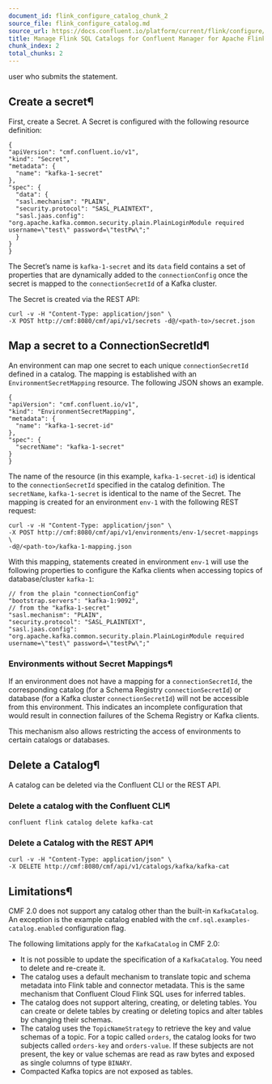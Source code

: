 ```yaml
---
document_id: flink_configure_catalog_chunk_2
source_file: flink_configure_catalog.md
source_url: https://docs.confluent.io/platform/current/flink/configure/catalog.html
title: Manage Flink SQL Catalogs for Confluent Manager for Apache Flink
chunk_index: 2
total_chunks: 2
---
```


user who submits the statement.

## Create a secret¶

First, create a Secret. A Secret is configured with the following resource definition:

    {
    "apiVersion": "cmf.confluent.io/v1",
    "kind": "Secret",
    "metadata": {
      "name": "kafka-1-secret"
    },
    "spec": {
      "data": {
      "sasl.mechanism": "PLAIN",
      "security.protocol": "SASL_PLAINTEXT",
      "sasl.jaas.config": "org.apache.kafka.common.security.plain.PlainLoginModule required username=\"test\" password=\"testPw\";"
      }
    }
    }

The Secret’s name is `kafka-1-secret` and its `data` field contains a set of properties that are dynamically added to the `connectionConfig` once the secret is mapped to the `connectionSecretId` of a Kafka cluster.

The Secret is created via the REST API:

    curl -v -H "Content-Type: application/json" \
    -X POST http://cmf:8080/cmf/api/v1/secrets -d@/<path-to>/secret.json

## Map a secret to a ConnectionSecretId¶

An environment can map one secret to each unique `connectionSecretId` defined in a catalog. The mapping is established with an `EnvironmentSecretMapping` resource. The following JSON shows an example.

    {
    "apiVersion": "cmf.confluent.io/v1",
    "kind": "EnvironmentSecretMapping",
    "metadata": {
      "name": "kafka-1-secret-id"
    },
    "spec": {
      "secretName": "kafka-1-secret"
    }
    }

The name of the resource (in this example, `kafka-1-secret-id`) is identical to the `connectionSecretId` specified in the catalog definition. The `secretName`, `kafka-1-secret` is identical to the name of the Secret. The mapping is created for an environment `env-1` with the following REST request:

    curl -v -H "Content-Type: application/json" \
    -X POST http://cmf:8080/cmf/api/v1/environments/env-1/secret-mappings \
    -d@/<path-to>/kafka-1-mapping.json

With this mapping, statements created in environment `env-1` will use the following properties to configure the Kafka clients when accessing topics of database/cluster `kafka-1`:

    // from the plain "connectionConfig"
    "bootstrap.servers": "kafka-1:9092",
    // from the "kafka-1-secret"
    "sasl.mechanism": "PLAIN",
    "security.protocol": "SASL_PLAINTEXT",
    "sasl.jaas.config": "org.apache.kafka.common.security.plain.PlainLoginModule required username=\"test\" password=\"testPw\";"

### Environments without Secret Mappings¶

If an environment does not have a mapping for a `connectionSecretId`, the corresponding catalog (for a Schema Registry `connectionSecretId`) or database (for a Kafka cluster `connectionSecretId`) will not be accessible from this environment. This indicates an incomplete configuration that would result in connection failures of the Schema Registry or Kafka clients.

This mechanism also allows restricting the access of environments to certain catalogs or databases.

## Delete a Catalog¶

A catalog can be deleted via the Confluent CLI or the REST API.

### Delete a catalog with the Confluent CLI¶

    confluent flink catalog delete kafka-cat

### Delete a Catalog with the REST API¶

    curl -v -H "Content-Type: application/json" \
    -X DELETE http://cmf:8080/cmf/api/v1/catalogs/kafka/kafka-cat

## Limitations¶

CMF 2.0 does not support any catalog other than the built-in `KafkaCatalog`. An exception is the example catalog enabled with the `cmf.sql.examples-catalog.enabled` configuration flag.

The following limitations apply for the `KafkaCatalog` in CMF 2.0:

  * It is not possible to update the specification of a `KafkaCatalog`. You need to delete and re-create it.
  * The catalog uses a default mechanism to translate topic and schema metadata into Flink table and connector metadata. This is the same mechanism that Confluent Cloud Flink SQL uses for inferred tables.
  * The catalog does not support altering, creating, or deleting tables. You can create or delete tables by creating or deleting topics and alter tables by changing their schemas.
  * The catalog uses the `TopicNameStrategy` to retrieve the key and value schemas of a topic. For a topic called `orders`, the catalog looks for two subjects called `orders-key` and `orders-value`. If these subjects are not present, the key or value schemas are read as raw bytes and exposed as single columns of type `BINARY`.
  * Compacted Kafka topics are not exposed as tables.
